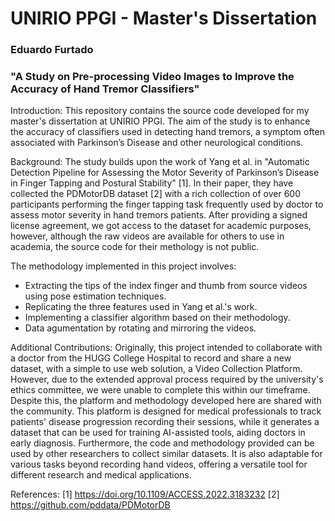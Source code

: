 # UNIRIO PPGI - Master's Dissertation


### Eduardo Furtado
### "A Study on Pre-processing Video Images to Improve the Accuracy of Hand Tremor Classifiers"


Introduction: This repository contains the source code developed for my master's dissertation at UNIRIO PPGI. The aim of the study is to enhance the accuracy of classifiers used in detecting hand tremors, a symptom often associated with Parkinson’s Disease and other neurological conditions.

Background: The study builds upon the work of Yang et al. in "Automatic Detection Pipeline for Assessing the Motor Severity of Parkinson’s Disease in Finger Tapping and Postural Stability" [1]. In their paper, they have collected the PDMotorDB dataset [2] with a rich collection of over 600 participants performing the finger tapping task frequently used by doctor to assess motor severity in hand tremors patients. After providing a signed license agreement, we got access to the dataset for academic purposes, however, although the raw videos are available for others to use in academia, the source code for their methology is not public.

The methodology implemented in this project involves:
- Extracting the tips of the index finger and thumb from source videos using pose estimation techniques.
- Replicating the three features used in Yang et al.'s work.
- Implementing a classifier algorithm based on their methodology.
- Data agumentation by rotating and mirroring the videos.

Additional Contributions:
Originally, this project intended to collaborate with a doctor from the HUGG College Hospital to record and share a new dataset, with a simple to use web solution, a Video Collection Platform. However, due to the extended approval process required by the university's ethics committee, we were unable to complete this within our timeframe. Despite this, the platform and methodology developed here are shared with the community. This platform is designed for medical professionals to track patients' disease progression recording their sessions, while it generates a dataset that can be used for training AI-assisted tools, aiding doctors in early diagnosis. Furthermore, the code and methodology provided can be used by other researchers to collect similar datasets. It is also adaptable for various tasks beyond recording hand videos, offering a versatile tool for different research and medical applications.



References:
[1] https://doi.org/10.1109/ACCESS.2022.3183232
[2] https://github.com/pddata/PDMotorDB
